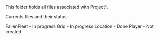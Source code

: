 This folder holds all files associated with Project1.

Currents files and their status:

FallenFleet - In progress
Grid - In progress
Location - Done
Player - Not created
